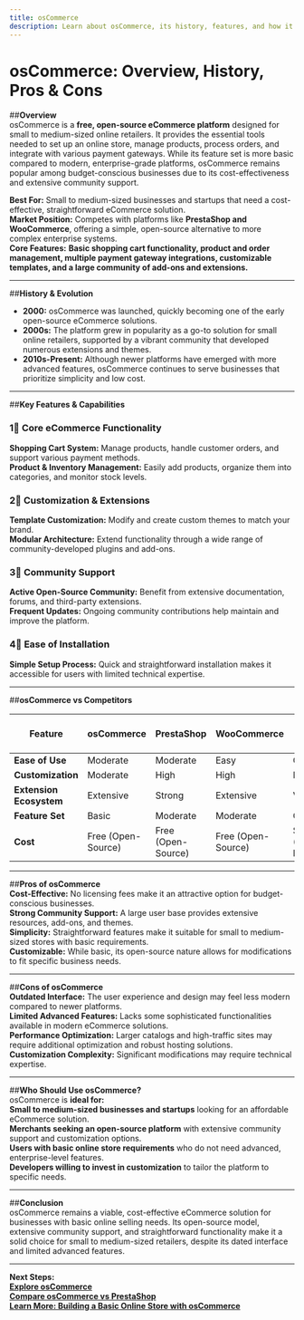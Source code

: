 ```yaml
---
title: osCommerce
description: Learn about osCommerce, its history, features, and how it compares to other eCommerce platforms.
---
```


# **osCommerce: Overview, History, Pros & Cons**

##**Overview**  
osCommerce is a **free, open-source eCommerce platform** designed for small to medium-sized online retailers. It provides the essential tools needed to set up an online store, manage products, process orders, and integrate with various payment gateways. While its feature set is more basic compared to modern, enterprise-grade platforms, osCommerce remains popular among budget-conscious businesses due to its cost-effectiveness and extensive community support.

 **Best For:** Small to medium-sized businesses and startups that need a cost-effective, straightforward eCommerce solution.  
 **Market Position:** Competes with platforms like **PrestaShop and WooCommerce**, offering a simple, open-source alternative to more complex enterprise systems.  
 **Core Features:** **Basic shopping cart functionality, product and order management, multiple payment gateway integrations, customizable templates, and a large community of add-ons and extensions.**

---

##**History & Evolution**  
- **2000:** osCommerce was launched, quickly becoming one of the early open-source eCommerce solutions.  
- **2000s:** The platform grew in popularity as a go-to solution for small online retailers, supported by a vibrant community that developed numerous extensions and themes.  
- **2010s-Present:** Although newer platforms have emerged with more advanced features, osCommerce continues to serve businesses that prioritize simplicity and low cost.

---

##**Key Features & Capabilities**

### **1⃣ Core eCommerce Functionality**
 **Shopping Cart System:** Manage products, handle customer orders, and support various payment methods.  
 **Product & Inventory Management:** Easily add products, organize them into categories, and monitor stock levels.

### **2⃣ Customization & Extensions**
 **Template Customization:** Modify and create custom themes to match your brand.  
 **Modular Architecture:** Extend functionality through a wide range of community-developed plugins and add-ons.

### **3⃣ Community Support**
 **Active Open-Source Community:** Benefit from extensive documentation, forums, and third-party extensions.  
 **Frequent Updates:** Ongoing community contributions help maintain and improve the platform.

### **4⃣ Ease of Installation**
 **Simple Setup Process:** Quick and straightforward installation makes it accessible for users with limited technical expertise.

---

##**osCommerce vs Competitors**

| Feature                   | osCommerce        | PrestaShop       | WooCommerce      | Magento (Adobe Commerce) |
|---------------------------|-------------------|------------------|------------------|--------------------------|
| **Ease of Use**           |  Moderate       |  Moderate      |  Easy          |  Complex                |
| **Customization**         |  Moderate       |  High          |  High          |  Extensive             |
| **Extension Ecosystem**   |  Extensive      |  Strong        |  Extensive     |  Vast                  |
| **Feature Set**           |  Basic          |  Moderate      |  Moderate      |  Comprehensive         |
| **Cost**                  |  Free (Open-Source) |  Free (Open-Source) |  Free (Open-Source) | $$$ (Enterprise-Level) |

---

##**Pros of osCommerce**  
 **Cost-Effective:** No licensing fees make it an attractive option for budget-conscious businesses.  
 **Strong Community Support:** A large user base provides extensive resources, add-ons, and themes.  
 **Simplicity:** Straightforward features make it suitable for small to medium-sized stores with basic requirements.  
 **Customizable:** While basic, its open-source nature allows for modifications to fit specific business needs.

---

##**Cons of osCommerce**  
 **Outdated Interface:** The user experience and design may feel less modern compared to newer platforms.  
 **Limited Advanced Features:** Lacks some sophisticated functionalities available in modern eCommerce solutions.  
 **Performance Optimization:** Larger catalogs and high-traffic sites may require additional optimization and robust hosting solutions.  
 **Customization Complexity:** Significant modifications may require technical expertise.

---

##**Who Should Use osCommerce?**  
osCommerce is **ideal for:**  
 **Small to medium-sized businesses and startups** looking for an affordable eCommerce solution.  
 **Merchants seeking an open-source platform** with extensive community support and customization options.  
 **Users with basic online store requirements** who do not need advanced, enterprise-level features.  
 **Developers willing to invest in customization** to tailor the platform to specific needs.

---

##**Conclusion**  
osCommerce remains a viable, cost-effective eCommerce solution for businesses with basic online selling needs. Its open-source model, extensive community support, and straightforward functionality make it a solid choice for small to medium-sized retailers, despite its dated interface and limited advanced features.

---

 **Next Steps:**  
 **[Explore osCommerce](https://www.oscommerce.com/)**  
 **[Compare osCommerce vs PrestaShop](#)**  
 **[Learn More: Building a Basic Online Store with osCommerce](#)**

